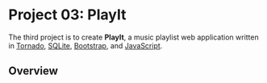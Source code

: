 Project 03: PlayIt 
==================

The third project is to create **PlayIt**, a music playlist web application
written in [Tornado], [SQLite], [Bootstrap], and [JavaScript].

Overview
--------

[Tornado]:      http://www.tornadoweb.org/
[SQLite]:       https://www.sqlite.org/
[Bootstrap]:    http://getbootstrap.com/
[JavaScript]:   https://developer.mozilla.org/en-US/docs/Web/JavaScript
